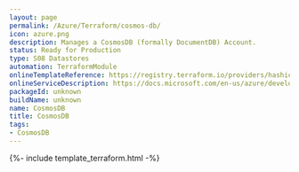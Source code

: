 ```yaml
---
layout: page
permalink: /Azure/Terraform/cosmos-db/
icon: azure.png
description: Manages a CosmosDB (formally DocumentDB) Account.
status: Ready for Production
type: S08 Datastores
automation: TerraformModule
onlineTemplateReference: https://registry.terraform.io/providers/hashicorp/azurerm/latest/docs/resources/cosmosdb_account
onlineServiceDescription: https://docs.microsoft.com/en-us/azure/developer/terraform/
packageId: unknown
buildName: unknown
name: CosmosDB 
title: CosmosDB
tags: 
- CosmosDB
---
```

{%- include template_terraform.html -%}

